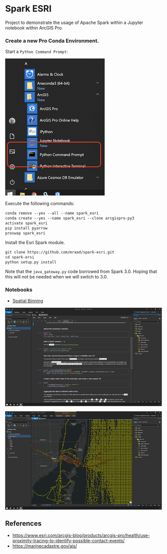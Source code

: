 # Spark ESRI

Project to demonstrate the usage of Apache Spark within a Jupyter notebook within ArcGIS Pro.

### Create a new Pro Conda Environment.

Start a `Python Command Prompt`:

![](media/Command.png)

Execute the following commands:

```commandline
conda remove --yes --all --name spark_esri
conda create --yes --name spark_esri --clone arcgispro-py3
activate spark_esri
pip install pyarrow
proswap spark_esri
```

Install the Esri Spark module.

```commandline
git clone https://github.com/mraad/spark-esri.git
cd spark-ersi
python setup.py install
```

Note that the `java_gateway.py` code borrowed from Spark 3.0. Hoping that this will not be needed when we will switch to 3.0.

### Notebooks

- [Spatial Binning](spark_esri.ipynb)

![](media/Notebook.png)

![](media/Pro1.png)

## References

- https://www.esri.com/arcgis-blog/products/arcgis-pro/health/use-proximity-tracing-to-identify-possible-contact-events/
- https://marinecadastre.gov/ais/
